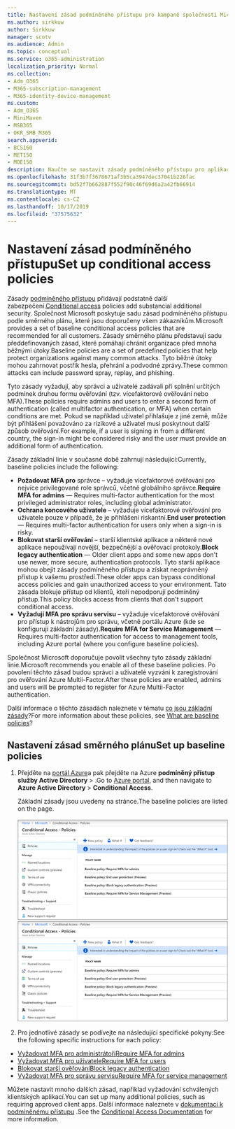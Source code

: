 ```yaml
---
title: Nastavení zásad podmíněného přístupu pro kampaně společnosti Microsoft 365
ms.author: sirkkuw
author: Sirkkuw
manager: scotv
ms.audience: Admin
ms.topic: conceptual
ms.service: o365-administration
localization_priority: Normal
ms.collection:
- Adm_O365
- M365-subscription-management
- M365-identity-device-management
ms.custom:
- Adm_O365
- MiniMaven
- MSB365
- OKR_SMB_M365
search.appverid:
- BCS160
- MET150
- MOE150
description: Naučte se nastavit zásady podmíněného přístupu pro aplikaci Microsoft 365 kampaněmi.
ms.openlocfilehash: 31f3b7f3678671af3b5ca3947dec37041b226fac
ms.sourcegitcommit: bd52f7b662887f552f90c46f69d6a2a42fb66914
ms.translationtype: MT
ms.contentlocale: cs-CZ
ms.lasthandoff: 10/17/2019
ms.locfileid: "37575632"
---
```

# <a name="set-up-conditional-access-policies"></a><span data-ttu-id="84eb2-103">Nastavení zásad podmíněného přístupu</span><span class="sxs-lookup"><span data-stu-id="84eb2-103">Set up conditional access policies</span></span>

<span data-ttu-id="84eb2-104">Zásady [podmíněného přístupu](https://docs.microsoft.com/azure/active-directory/conditional-access/overview) přidávají podstatně další zabezpečení.</span><span class="sxs-lookup"><span data-stu-id="84eb2-104">[Conditional access](https://docs.microsoft.com/azure/active-directory/conditional-access/overview) policies add substancial additional security.</span></span> <span data-ttu-id="84eb2-105">Společnost Microsoft poskytuje sadu zásad podmíněného přístupu podle směrného plánu, které jsou doporučeny všem zákazníkům.</span><span class="sxs-lookup"><span data-stu-id="84eb2-105">Microsoft provides a set of baseline conditional access policies that are recommended for all customers.</span></span> <span data-ttu-id="84eb2-106">Zásady směrného plánu představují sadu předdefinovaných zásad, které pomáhají chránit organizace před mnoha běžnými útoky.</span><span class="sxs-lookup"><span data-stu-id="84eb2-106">Baseline policies are a set of predefined policies that help protect organizations against many common attacks.</span></span> <span data-ttu-id="84eb2-107">Tyto běžné útoky mohou zahrnovat postřik hesla, přehrání a podvodné zprávy.</span><span class="sxs-lookup"><span data-stu-id="84eb2-107">These common attacks can include password spray, replay, and phishing.</span></span>

<span data-ttu-id="84eb2-108">Tyto zásady vyžadují, aby správci a uživatelé zadávali při splnění určitých podmínek druhou formu ověřování (tzv. vícefaktorové ověřování nebo MFA).</span><span class="sxs-lookup"><span data-stu-id="84eb2-108">These policies require admins and users to enter a second form of authentication (called multifactor authentication, or MFA) when certain conditions are met.</span></span> <span data-ttu-id="84eb2-109">Pokud se například uživatel přihlašuje z jiné země, může být přihlášení považováno za rizikové a uživatel musí poskytnout další způsob ověřování.</span><span class="sxs-lookup"><span data-stu-id="84eb2-109">For example, if a user is signing in from a different country, the sign-in might be considered risky and the user must provide an additional form of authentication.</span></span> 

<span data-ttu-id="84eb2-110">Zásady základní linie v současné době zahrnují následující:</span><span class="sxs-lookup"><span data-stu-id="84eb2-110">Currently, baseline policies include the following:</span></span>
- <span data-ttu-id="84eb2-111">**Požadovat MFA pro** správce – vyžaduje vícefaktorové ověřování pro nejvíce privilegované role správců, včetně globálního správce.</span><span class="sxs-lookup"><span data-stu-id="84eb2-111">**Require MFA for admins** — Requires multi-factor authentication for the most privileged administrator roles, including global administrator.</span></span>
- <span data-ttu-id="84eb2-112">**Ochrana koncového uživatele** – vyžaduje vícefaktorové ověřování pro uživatele pouze v případě, že je přihlášení riskantní.</span><span class="sxs-lookup"><span data-stu-id="84eb2-112">**End user protection** — Requires multi-factor authentication for users only when a sign-in is risky.</span></span> 
- <span data-ttu-id="84eb2-113">**Blokovat starší ověřování** – starší klientské aplikace a některé nové aplikace nepoužívají novější, bezpečnější a ověřovací protokoly.</span><span class="sxs-lookup"><span data-stu-id="84eb2-113">**Block legacy authentication** — Older client apps and some new apps don't use newer, more secure, authentication protocols.</span></span> <span data-ttu-id="84eb2-114">Tyto starší aplikace mohou obejít zásady podmíněného přístupu a získat neoprávněný přístup k vašemu prostředí.</span><span class="sxs-lookup"><span data-stu-id="84eb2-114">These older apps can bypass conditional access policies and gain unauthorized access to your environment.</span></span> <span data-ttu-id="84eb2-115">Tato zásada blokuje přístup od klientů, kteří nepodporují podmíněný přístup.</span><span class="sxs-lookup"><span data-stu-id="84eb2-115">This policy blocks access from clients that don't support conditional access.</span></span> 
- <span data-ttu-id="84eb2-116">**Vyžadují MFA pro správu servisu** – vyžaduje vícefaktorové ověřování pro přístup k nástrojům pro správu, včetně portálu Azure (kde se konfigurují základní zásady).</span><span class="sxs-lookup"><span data-stu-id="84eb2-116">**Require MFA for Service Management** — Requires multi-factor authentication for access to management tools, including Azure portal (where you configure baseline policies).</span></span> 

<span data-ttu-id="84eb2-117">Společnost Microsoft doporučuje povolit všechny tyto zásady základní linie.</span><span class="sxs-lookup"><span data-stu-id="84eb2-117">Microsoft recommends you enable all of these baseline policies.</span></span> <span data-ttu-id="84eb2-118">Po povolení těchto zásad budou správci a uživatelé vyzváni k zaregistrování pro ověřování Azure Multii-Factor.</span><span class="sxs-lookup"><span data-stu-id="84eb2-118">After these policies are enabled, admins and users will be prompted to register for Azure Multii-Factor authentication.</span></span>

<span data-ttu-id="84eb2-119">Další informace o těchto zásadách naleznete v tématu [co jsou základní zásady](https://docs.microsoft.com/azure/active-directory/conditional-access/concept-baseline-protection)?</span><span class="sxs-lookup"><span data-stu-id="84eb2-119">For more information about these policies, see [What are baseline policies](https://docs.microsoft.com/azure/active-directory/conditional-access/concept-baseline-protection)?</span></span>


## <a name="set-up-baseline-policies"></a><span data-ttu-id="84eb2-120">Nastavení zásad směrného plánu</span><span class="sxs-lookup"><span data-stu-id="84eb2-120">Set up baseline policies</span></span>

1. <span data-ttu-id="84eb2-121">Přejděte na [portál Azure](https://portal.azure.com)a pak přejděte na Azure **podmíněný přístup** **služby Active Directory** \> .</span><span class="sxs-lookup"><span data-stu-id="84eb2-121">Go to [Azure portal](https://portal.azure.com), and then navigate to **Azure Active Directory** \> **Conditional Access**.</span></span>
    
    <span data-ttu-id="84eb2-122">Základní zásady jsou uvedeny na stránce.</span><span class="sxs-lookup"><span data-stu-id="84eb2-122">The baseline policies are listed on the page.</span></span> <br/> <br/>
    <span data-ttu-id="84eb2-123">![Stránka se seznamem zásad základní úrovně pro podmíněný přístup.](media/baslinepolicies.png)</span><span class="sxs-lookup"><span data-stu-id="84eb2-123">![Page that lists baseline policies for conditional access.](media/baslinepolicies.png)</span></span>
1. <span data-ttu-id="84eb2-124">Pro jednotlivé zásady se podívejte na následující specifické pokyny:</span><span class="sxs-lookup"><span data-stu-id="84eb2-124">See the following specific instructions for each policy:</span></span>

  - [<span data-ttu-id="84eb2-125">Vyžadovat MFA pro administrátoři</span><span class="sxs-lookup"><span data-stu-id="84eb2-125">Require MFA for admins</span></span>](https://docs.microsoft.com/en-us/azure/active-directory/conditional-access/howto-baseline-protect-administrators)
- [<span data-ttu-id="84eb2-126">Vyžadovat MFA pro uživatele</span><span class="sxs-lookup"><span data-stu-id="84eb2-126">Require MFA for users</span></span>](https://docs.microsoft.com/en-us/azure/active-directory/conditional-access/howto-baseline-protect-end-users)  
 - [<span data-ttu-id="84eb2-127">Blokovat starší ověřování</span><span class="sxs-lookup"><span data-stu-id="84eb2-127">Block legacy authentication</span></span>](https://docs.microsoft.com/en-us/azure/active-directory/conditional-access/howto-baseline-protect-legacy-auth)
  - [<span data-ttu-id="84eb2-128">Vyžadovat MFA pro správu servisu</span><span class="sxs-lookup"><span data-stu-id="84eb2-128">Require MFA for service management</span></span>](https://docs.microsoft.com/azure/active-directory/conditional-access/howto-baseline-protect-azure)

<span data-ttu-id="84eb2-129">Můžete nastavit mnoho dalších zásad, například vyžadování schválených klientských aplikací.</span><span class="sxs-lookup"><span data-stu-id="84eb2-129">You can set up many additional policies, such as requiring approved client apps.</span></span> <span data-ttu-id="84eb2-130">Další informace naleznete v [dokumentaci k podmíněnému přístupu](https://docs.microsoft.com/azure/active-directory/conditional-access/) .</span><span class="sxs-lookup"><span data-stu-id="84eb2-130">See the [Conditional Access Documentation](https://docs.microsoft.com/azure/active-directory/conditional-access/) for more information.</span></span>